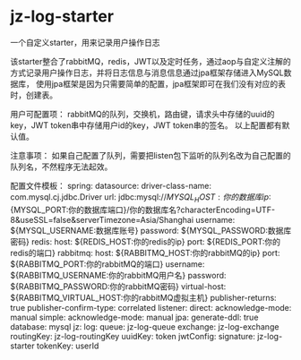 # jz-log-starter
一个自定义starter，用来记录用户操作日志

该starter整合了rabbitMQ，redis，JWT以及定时任务，通过aop与自定义注解的方式记录用户操作日志，并将日志信息与消息信息通过jpa框架存储进入MySQL数据库，
使用jpa框架是因为只需要简单的配置，jpa框架即可在我们没有对应的表时，创建表。

用户可配置项：
  rabbitMQ的队列，交换机，路由键，请求头中存储的uuid的key，JWT token串中存储用户id的key，JWT token串的签名。
  以上配置都有默认值。

注意事项：
  如果自己配置了队列，需要把listen包下监听的队列名改为自己配置的队列名，不然程序无法起效。

配置文件模板：
  spring:
    datasource:
      driver-class-name: com.mysql.cj.jdbc.Driver
      url: jdbc:mysql://${MYSQL_HOST:你的数据库ip}:${MYSQL_PORT:你的数据库端口}/你的数据库名?characterEncoding=UTF-8&useSSL=false&serverTimezone=Asia/Shanghai
      username: ${MYSQL_USERNAME:数据库账号}
      password: ${MYSQL_PASSWORD:数据库密码}
    redis:
      host: ${REDIS_HOST:你的redis的ip}
      port: ${REDIS_PORT:你的redis的端口}
    rabbitmq:
      host: ${RABBITMQ_HOST:你的rabbitMQ的ip}
      port: ${RABBITMQ_PORT:你的rabbitMQ的端口}
      username: ${RABBITMQ_USERNAME:你的rabbitMQ用户名}
      password: ${RABBITMQ_PASSWORD:你的rabbitMQ密码}
      virtual-host: ${RABBITMQ_VIRTUAL_HOST:你的rabbitMQ虚拟主机}
      publisher-returns: true
      publisher-confirm-type: correlated
      listener:
        direct:
          acknowledge-mode: manual
        simple:
          acknowledge-mode: manual
    jpa:
      generate-ddl: true
      database: mysql
  jz:
    log:
      queue: jz-log-queue
      exchange: jz-log-exchange
      routingKey: jz-log-routingKey
      uuidKey: token
      jwtConfig: 
    	  signature: jz-log-starter
	      tokenKey: userId
